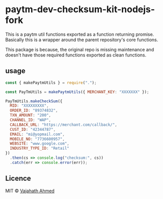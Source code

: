 # paytm-dev-checksum-kit-nodejs-fork

This is a paytm util functions exported as a function returning promise. Basically this is a wrapper around the parent repository's core functions.

This package is because, the original repo is missing maintenance and doesn't have those required functions exported as clean functions.

## usage

```js
const { makePaytmUtils } = require(".");

const PayTmUtils = makePaytmUtils({ MERCHANT_KEY: "XXXXXXX" });

PayTmUtils.makeCheckSum({
  MID: "XXXXXXXXX",
  ORDER_ID: "89374832",
  TXN_AMOUNT: "200",
  CHANNEL_ID: "WAP",
  CALLBACK_URL: "https://merchant.com/callback/",
  CUST_ID: "42344787",
  EMAIL: "mi@yopmail.com",
  MOBILE_NO: "7736600957",
  WEBSITE: "www.google.com",
  INDUSTRY_TYPE_ID: "Retail"
})
  .then(cs => console.log("checksum:", cs))
  .catch(err => console.error(err));
```

## Licence

MIT &copy; [Vajahath Ahmed](https://twitter.com/vajahath7)
